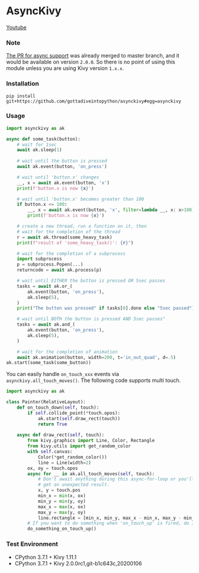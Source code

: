 # AsyncKivy

[Youtube](https://youtu.be/rI-gjCsE1YQ)

### Note

[The PR for async support](https://github.com/kivy/kivy/pull/6368) was already merged to master branch, and it would be available on version `2.0.0`. So there is no point of using this module unless you are using Kivy version `1.x.x`.

### Installation

```
pip install git+https://github.com/gottadiveintopython/asynckivy#egg=asynckivy
```

### Usage

```python
import asynckivy as ak

async def some_task(button):
    # wait for 1sec
    await ak.sleep(1)
    
    # wait until the button is pressed
    await ak.event(button, 'on_press')

    # wait until 'button.x' changes
    __, x = await ak.event(button, 'x')
    print(f'button.x is now {x}')

    # wait until 'button.x' becomes greater than 100
    if button.x <= 100:
        __, x = await ak.event(button, 'x', filter=lambda __, x: x>100)
        print(f'button.x is now {x}')

    # create a new thread, run a function on it, then
    # wait for the completion of the thread
    r = await ak.thread(some_heavy_task)
    print(f"result of 'some_heavy_task()': {r}")

    # wait for the completion of a subprocess
    import subprocess
    p = subprocess.Popen(...)
    returncode = await ak.process(p)

    # wait until EITHER the button is pressed OR 5sec passes
    tasks = await ak.or_(
        ak.event(button, 'on_press'),
        ak.sleep(5),
    )
    print("The button was pressed" if tasks[0].done else "5sec passed")

    # wait until BOTH the button is pressed AND 5sec passes"
    tasks = await ak.and_(
        ak.event(button, 'on_press'),
        ak.sleep(5),
    )

    # wait for the completion of animation
    await ak.animation(button, width=200, t='in_out_quad', d=.5)
ak.start(some_task(some_button))
```

You can easily handle `on_touch_xxx` events via `asynckivy.all_touch_moves()`. The following code supports multi touch.

```python
import asynckivy as ak

class Painter(RelativeLayout):
    def on_touch_down(self, touch):
        if self.collide_point(*touch.opos):
            ak.start(self.draw_rect(touch))
            return True
    
    async def draw_rect(self, touch):
        from kivy.graphics import Line, Color, Rectangle
        from kivy.utils import get_random_color
        with self.canvas:
            Color(*get_random_color())
            line = Line(width=2)
        ox, oy = touch.opos
        async for __ in ak.all_touch_moves(self, touch):
            # Don't await anything during this async-for-loop or you'll
            # get an unexpected result.
            x, y = touch.pos
            min_x = min(x, ox)
            min_y = min(y, oy)
            max_x = max(x, ox)
            max_y = max(y, oy)
            line.rectangle = [min_x, min_y, max_x - min_x, max_y - min_y]
        # If you want to do something when 'on_touch_up' is fired, do it here.
        do_something_on_touch_up()
```

### Test Environment

- CPython 3.7.1 + Kivy 1.11.1
- CPython 3.7.1 + Kivy 2.0.0rc1,git-b1c643c,20200106
